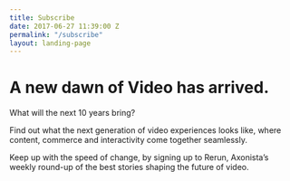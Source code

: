 ```yaml
---
title: Subscribe
date: 2017-06-27 11:39:00 Z
permalink: "/subscribe"
layout: landing-page
---
```


# A new dawn of Video has arrived.

What will the next 10 years bring?

Find out what the next generation of video experiences looks like, where content, commerce and interactivity come together seamlessly.

Keep up with the speed of change, by signing up to Rerun, Axonista’s weekly round-up of the best stories shaping the future of video.